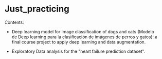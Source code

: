 # Just_practicing

Contents:

* Deep learning model for image classification of dogs and cats (Modelo de Deep learning para la clasificación de imágenes de perros y gatos): a final course project to apply deep learning and data augmentation.

* Exploratory Data analysis for the "heart failure prediction dataset".
